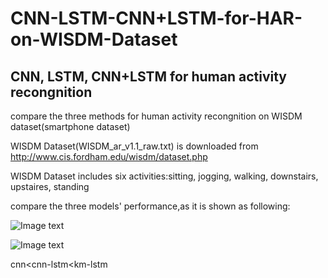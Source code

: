 # CNN-LSTM-CNN+LSTM-for-HAR-on-WISDM-Dataset

## CNN, LSTM, CNN+LSTM for human activity recongnition 

compare the three methods for human activity recongnition on WISDM dataset(smartphone dataset)

WISDM Dataset(WISDM_ar_v1.1_raw.txt) is downloaded from http://www.cis.fordham.edu/wisdm/dataset.php

WISDM Dataset includes six activities:sitting, jogging, walking, downstairs, upstaires, standing

compare the three models' performance,as it is shown as following:

![Image text](https://github.com/zhangzhao156/CNN-for-HAR-on-WISDM-Dataset/blob/master/%E4%B8%89%E7%A7%8D%E6%A8%A1%E5%9E%8Bloss%E5%AF%B9%E6%AF%94.png)

![Image text](https://github.com/zhangzhao156/CNN-for-HAR-on-WISDM-Dataset/blob/master/%E4%B8%89%E7%A7%8D%E6%A8%A1%E5%9E%8B%E5%87%86%E7%A1%AE%E7%8E%87%E5%AF%B9%E6%AF%94.png)


cnn<cnn-lstm<km-lstm